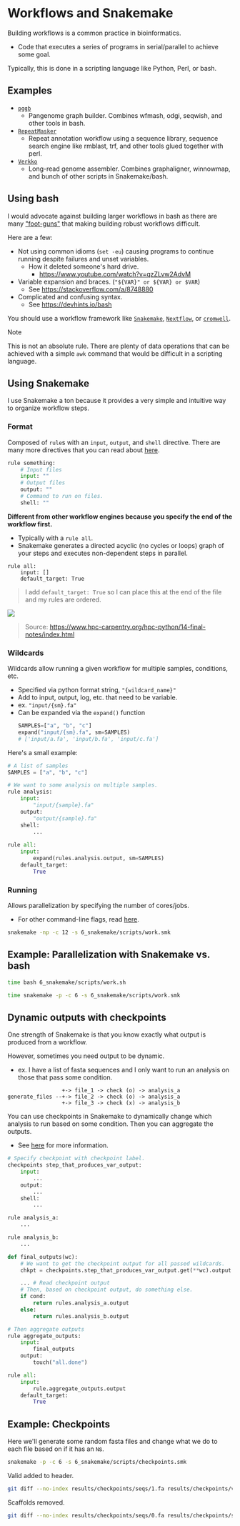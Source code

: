 # Workflows and Snakemake
Building workflows is a common practice in bioinformatics.
* Code that executes a series of programs in serial/parallel to achieve some goal. 

Typically, this is done in a scripting language like Python, Perl, or bash.

## Examples
* [`pggb`](https://github.com/pangenome/pggb)
    * Pangenome graph builder. Combines wfmash, odgi, seqwish, and other tools in bash.
* [`RepeatMasker`](https://www.repeatmasker.org/)
    * Repeat annotation workflow using a sequence library, sequence search engine like rmblast, trf, and other tools glued together with perl.
* [`Verkko`](https://github.com/marbl/verkko)
    * Long-read genome assembler. Combines graphaligner, winnowmap, and bunch of other scripts in Snakemake/bash.

## Using bash
I would advocate against building larger workflows in bash as there are many ["foot-guns"](https://www.pixelbeat.org/programming/shell_script_mistakes.html) that making building robust workflows difficult.

Here are a few:
* Not using common idioms (`set -eu`) causing programs to continue running despite failures and unset variables.
    * How it deleted someone's hard drive.
        * https://www.youtube.com/watch?v=qzZLvw2AdvM
* Variable expansion and braces. (`"${VAR}" or ${VAR} or $VAR`)
    * See https://stackoverflow.com/a/8748880
* Complicated and confusing syntax.
    * See https://devhints.io/bash

You should use a workflow framework like [`Snakemake`](https://snakemake.readthedocs.io/en/stable/), [`Nextflow`](https://www.nextflow.io/docs/latest/index.html), or [`cromwell`](https://github.com/broadinstitute/cromwell).

> [!NOTE]
> This is not an absolute rule. There are plenty of data operations that can be achieved with a simple `awk` command that would be difficult in a scripting language.

## Using Snakemake
I use Snakemake a ton because it provides a very simple and intuitive way to organize workflow steps.

### Format
Composed of `rule`s with an `input`, `output`, and `shell` directive. There are many more directives that you can read about [here](https://snakemake.readthedocs.io/en/stable/snakefiles/rules.html#).
```python
rule something:
    # Input files
    input: ""
    # Output files
    output: ""
    # Command to run on files.
    shell: ""
```

__Different from other workflow engines because you specify the end of the workflow first.__
* Typically with a `rule all`.
* Snakemake generates a directed acyclic (no cycles or loops) graph of your steps and executes non-dependent steps in parallel.

```
rule all:
    input: []
    default_target: True
```
> I add `default_target: True` so I can place this at the end of the file and my rules are ordered.

![](https://www.hpc-carpentry.org/hpc-python/fig/05-final-dag.svg)
> Source: https://www.hpc-carpentry.org/hpc-python/14-final-notes/index.html

### Wildcards
Wildcards allow running a given workflow for multiple samples, conditions, etc.
* Specified via python format string, `"{wildcard_name}"`
* Add to input, output, log, etc. that need to be variable.
* ex. `"input/{sm}.fa"`
* Can be expanded via the `expand()` function
    ```python
    SAMPLES=["a", "b", "c"]
    expand("input/{sm}.fa", sm=SAMPLES)
    # ['input/a.fa', 'input/b.fa', 'input/c.fa']
    ```

Here's a small example:
```python
# A list of samples
SAMPLES = ["a", "b", "c"]

# We want to some analysis on multiple samples.
rule analysis:
    input:
        "input/{sample}.fa"
    output:
        "output/{sample}.fa"
    shell:
        ...
    
rule all:
    input:
        expand(rules.analysis.output, sm=SAMPLES)
    default_target:
        True
```

### Running
Allows parallelization by specifying the number of cores/jobs. 
* For other command-line flags, read [here](https://snakemake.readthedocs.io/en/stable/executing/cli.html).
```bash
snakemake -np -c 12 -s 6_snakemake/scripts/work.smk
```

## Example: Parallelization with Snakemake vs. bash
```bash
time bash 6_snakemake/scripts/work.sh
```

```bash
time snakemake -p -c 6 -s 6_snakemake/scripts/work.smk
```

## Dynamic outputs with checkpoints
One strength of Snakemake is that you know exactly what output is produced from a workflow.

However, sometimes you need output to be dynamic.
* ex. I have a list of fasta sequences and I only want to run an analysis on those that pass some condition.

```
                 +-> file_1 -> check (o) -> analysis_a
generate_files --+-> file_2 -> check (o) -> analysis_a
                 +-> file_3 -> check (x) -> analysis_b
```

You can use checkpoints in Snakemake to dynamically change which analysis to run based on some condition. Then you can aggregate the outputs.
* See [here](https://snakemake.readthedocs.io/en/stable/snakefiles/rules.html#data-dependent-conditional-execution) for more information.

```python
# Specify checkpoint with checkpoint label.
checkpoints step_that_produces_var_output:
    input:
        ...
    output:
        ...
    shell:
        ...

rule analysis_a:
    ...

rule analysis_b:
    ...

def final_outputs(wc):
    # We want to get the checkpoint output for all passed wildcards.
    chkpt = checkpoints.step_that_produces_var_output.get(**wc).output

    ... # Read checkpoint output
    # Then, based on checkpoint output, do something else.
    if cond:
        return rules.analysis_a.output
    else:
        return rules.analysis_b.output

# Then aggregate outputs
rule aggregate_outputs:
    input:
        final_outputs
    output:
        touch("all.done")

rule all:
    input:
        rule.aggregate_outputs.output
    default_target:
        True
```

## Example: Checkpoints
Here we'll generate some random fasta files and change what we do to each file based on if it has an `N`s.
```bash
snakemake -p -c 6 -s 6_snakemake/scripts/checkpoints.smk
```

Valid added to header.
```bash
git diff --no-index results/checkpoints/seqs/1.fa results/checkpoints/valid/1.fa
```

Scaffolds removed.
```bash
git diff --no-index results/checkpoints/seqs/0.fa results/checkpoints/scaffold/0.fa
```
